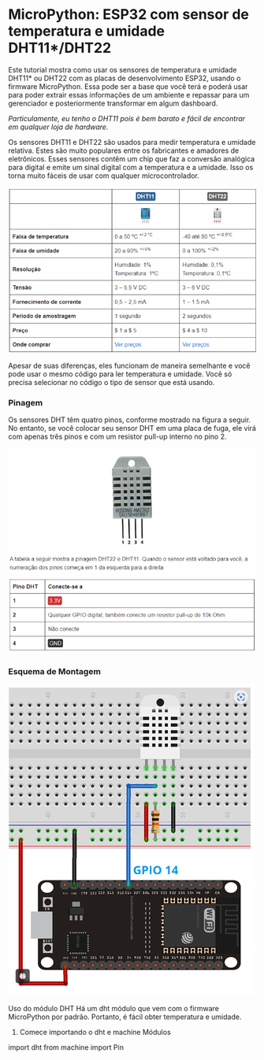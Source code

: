 
# MicroPython: ESP32 com sensor de temperatura e umidade DHT11*/DHT22

Este tutorial mostra como usar os sensores de temperatura e umidade DHT11* ou DHT22 com as placas de desenvolvimento ESP32, usando o firmware MicroPython. Essa pode ser a base que você terá e poderá usar para poder extrair essas informações de um ambiente e repassar para um gerenciador e posteriormente transformar em algum dashboard.

*Particulamente, eu tenho o DHT11 pois é bem barato e fácil de encontrar em qualquer loja de hardware.*

Os sensores DHT11 e DHT22 são usados para medir temperatura e umidade relativa. Estes são muito populares entre os fabricantes e amadores de eletrônicos. Esses sensores contêm um chip que faz a conversão analógica para digital e emite um sinal digital com a temperatura e a umidade. Isso os torna muito fáceis de usar com qualquer microcontrolador.


![Sensores](image.png)

Apesar de suas diferenças, eles funcionam de maneira semelhante e você pode usar o mesmo código para ler temperatura e umidade. Você só precisa selecionar no código o tipo de sensor que está usando.

### Pinagem

Os sensores DHT têm quatro pinos, conforme mostrado na figura a seguir. No entanto, se você colocar seu sensor DHT em uma placa de fuga, ele virá com apenas três pinos e com um resistor pull-up interno no pino 2.

![Pinagem DHT](image-1.png)
### Esquema de Montagem

![Montagem](image-2.png)

Uso do módulo DHT
Há um dht módulo que vem com o firmware MicroPython por padrão. Portanto, é fácil obter temperatura e umidade.

1. Comece importando o dht e machine Módulos

import dht
from machine import Pin

